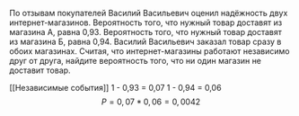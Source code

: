 По отзывам покупателей Василий Васильевич оценил надёжность двух интернет-магазинов. Вероятность того, что нужный товар доставят из магазина А, равна 0,93. Вероятность того, что нужный товар доставят из магазина Б, равна 0,94. Василий Васильевич заказал товар сразу в обоих магазинах. Считая, что интернет-магазины работают независимо друг от друга, найдите вероятность того, что ни один магазин не доставит товар. 

[[Независимые события]]
1 - 0,93 = 0,07
1 - 0,94 = 0,06
$$
P = 0,07 * 0,06 = 0,0042
$$